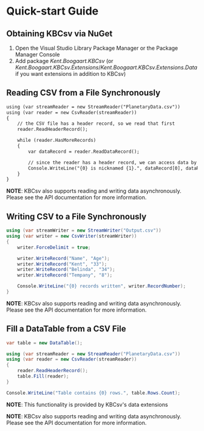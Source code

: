 # Quick-start Guide

## Obtaining KBCsv via NuGet

1. Open the Visual Studio Library Package Manager or the Package Manager Console
2. Add package *Kent.Boogaart.KBCsv* (or *Kent.Boogaart.KBCsv.Extensions*/*Kent.Boogaart.KBCsv.Extensions.Data* if you want extensions in addition to KBCsv)

## Reading CSV from a File Synchronously

```XML
using (var streamReader = new StreamReader("PlanetaryData.csv"))
using (var reader = new CsvReader(streamReader))
{
    // the CSV file has a header record, so we read that first
    reader.ReadHeaderRecord();

    while (reader.HasMoreRecords)
    {
        var dataRecord = reader.ReadDataRecord();

        // since the reader has a header record, we can access data by column names as well as by index
        Console.WriteLine("{0} is nicknamed {1}.", dataRecord[0], dataRecord["Nickname"]);
    }
}
```

**NOTE**: KBCsv also supports reading and writing data asynchronously. Please see the API documentation for more information.

## Writing CSV to a File Synchronously

```C#
using (var streamWriter = new StreamWriter("Output.csv"))
using (var writer = new CsvWriter(streamWriter))
{
    writer.ForceDelimit = true;

    writer.WriteRecord("Name", "Age");
    writer.WriteRecord("Kent", "33");
    writer.WriteRecord("Belinda", "34");
    writer.WriteRecord("Tempany", "8");

    Console.WriteLine("{0} records written", writer.RecordNumber);
}
```

**NOTE**: KBCsv also supports reading and writing data asynchronously. Please see the API documentation for more information.

## Fill a DataTable from a CSV File

```C#
var table = new DataTable();

using (var streamReader = new StreamReader("PlanetaryData.csv"))
using (var reader = new CsvReader(streamReader))
{
    reader.ReadHeaderRecord();
    table.Fill(reader);
}

Console.WriteLine("Table contains {0} rows.", table.Rows.Count);
```

**NOTE**: This functionality is provided by KBCsv's data extensions

**NOTE**: KBCsv also supports reading and writing data asynchronously. Please see the API documentation for more information.